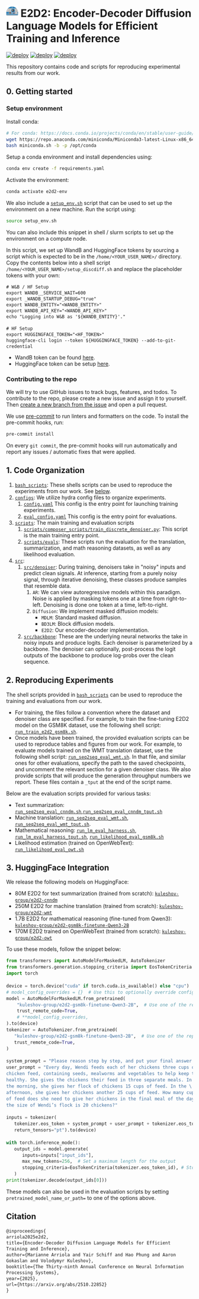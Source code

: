 # ![icon](assets/icon.png) E2D2: Encoder-Decoder Diffusion Language Models for Efficient Training and Inference

[![deploy](https://img.shields.io/badge/Paper_📃-green)](https://arxiv.org/abs/2510.22852)
[![deploy](https://img.shields.io/badge/Blog_📝%20%20-8A2BE2)](https://m-arriola.com/e2d2)
[![deploy](https://img.shields.io/badge/HuggingFace_🤗%20-E2D2%20-orange)](https://huggingface.co/collections/kuleshov-group/e2d2)


This repository contains code and scripts for reproducing experimental results from our
work.

## 0. Getting started

### Setup environment

Install conda:
```bash
# For conda: https://docs.conda.io/projects/conda/en/stable/user-guide/install/linux.html
wget https://repo.anaconda.com/miniconda/Miniconda3-latest-Linux-x86_64.sh -O miniconda.sh && \
bash miniconda.sh -b -p /opt/conda
```

Setup a conda environment and install dependencies using:

```bash
conda env create -f requirements.yaml
```

Activate the environment:

```bash
conda activate e2d2-env
```

We also include a [`setup_env.sh`](./setup_env.sh) script that can be used to set up the
environment on a new machine.
Run the script using:
```bash
source setup_env.sh
```

You can also include this snippet in shell / slurm scripts to set up the environment on
a compute node.

In this script, we set up WandB and HuggingFace tokens by sourcing a script which is
expected to be in the `/home/<YOUR_USER_NAME>/` directory.
Copy the contents below into a shell script `/home/<YOUR_USER_NAME>/setup_discdiff.sh`
and replace the placeholder tokens with your own:
```shell
# W&B / HF Setup
export WANDB__SERVICE_WAIT=600
export _WANDB_STARTUP_DEBUG="true"
export WANDB_ENTITY="<WANDB_ENTITY>"
export WANDB_API_KEY="<WANDB_API_KEY>"
echo "Logging into W&B as '${WANDB_ENTITY}'."

# HF Setup
export HUGGINGFACE_TOKEN="<HF_TOKEN>"
huggingface-cli login --token ${HUGGINGFACE_TOKEN} --add-to-git-credential
```
- WandB token can be found [here](https://wandb.ai/authorize).
- HuggingFace token can be setup [here](https://huggingface.co/settings/tokens).

### Contributing to the repo
We will try to use GitHub issues to track bugs, features, and todos.
To contribute to the repo, please create a new issue and assign it to yourself.
Then [create a new branch from the issue](https://docs.github.com/en/issues/tracking-your-work-with-issues/using-issues/creating-a-branch-for-an-issue)
and open a pull request.


We use [pre-commit](https://pre-commit.com/) to run linters and formatters on the code.
To install the pre-commit hooks, run:

```bash
pre-commit install
```
On every `git commit`,
the pre-commit hooks will run automatically and report any issues / automatic fixes that
were applied.

## 1. Code Organization
1. [`bash_scripts`](bash_scripts): These shells scripts can be used to reproduce the
experiments from our work.
See [below](#2-reproducing-experiments).
2. [`configs`](configs): We utilize hydra config files to organize experiments.
   1. [`config.yaml`](configs/config.yaml) This config is the entry point for launching
   training experiments.
   2. [`eval_config.yaml`](configs/eval_config.yaml) This config is the entry point for
   evaluations.
3. [`scripts`](scripts): The main training and evaluation scripts
   1. [`scripts/composer_scripts/train_discrete_denoiser.py`](scripts/composer_scripts/train_discrete_denoiser.py):
   This script is the main training entry point.
   2. [`scripts/evals`](scripts/eval): These scripts run the evaluation for the
   translation, summarization, and math reasoning datasets, as well as any likelihood
   evaluation.
4. [`src`](src):
   1. [`src/denoiser`](src/denoiser): During training, denoisers take in "noisy" inputs
   and predict clean signals.
   At inference, starting from a purely noisy signal, through iterative denoising, these
   classes produce samples that resemble data.
      1. `AR`: We can view autoregressive models within this paradigm.
      Noise is applied by masking tokens one at a time from right-to-left.
      Denoising is done one token at a time, left-to-right.
      2. `Diffusion`: We implement masked diffusion models:
         - `MDLM`: Standard masked diffusion.
         - `BD3LM`: Block diffusion models.
         - `E2D2`: Our encoder-decoder implementation.
   2. [`src/backbone`](src/backbone): These are the underlying neural networks the take
   in noisy inputs and produce logits.
   Each denoiser is parameterized by a backbone.
   The denoiser can optionally, post-process the logit outputs of the backbone to
   produce log-probs over the clean sequence.


## 2. Reproducing Experiments
The shell scripts provided in [`bash_scripts`](bash_scripts) can be used to reproduce
the training and evaluations from our work.
- For training, the files follow a convention where the dataset and denoiser class are
specified.
For example, to train the fine-tuning E2D2 model on the GSM8K dataset, use the following
shell script: [`run_train_e2d2_gsm8k.sh`](bash_scripts/run_train_e2d2_gsm8k.sh).
- Once models have been trained, the provided evaluation scripts can be used to reproduce
tables and figures from our work.
For example, to evaluate models trained on the WMT translation dataset, use the
following shell script: [`run_seq2seq_eval_wmt.sh`](bash_scripts/run_seq2seq_eval_wmt.sh).
In that file, and similar ones for other evaluations, specify the path to the saved
checkpoints, and uncomment the relevant section for a given denoiser class.
We also provide scripts that will produce the generation throughput numbers we report.
These files contain a `_tput` at the end of the script name.

Below are the evaluation scripts provided for various tasks:
- Text summarization: [`run_seq2seq_eval_cnndm.sh`](bash_scripts/run_seq2seq_eval_cnndm.sh),[`run_seq2seq_eval_cnndm_tput.sh`](bash_scripts/run_seq2seq_eval_cnndm_tput.sh)
- Machine translation: [`run_seq2seq_eval_wmt.sh`](bash_scripts/run_seq2seq_eval_wmt.sh), [`run_seq2seq_eval_wmt_tput.sh`](bash_scripts/run_seq2seq_eval_wmt_tput.sh).
- Mathematical reasoning: [`run_lm_eval_harness.sh`](bash_scripts/run_lm_eval_harness.sh), [`run_lm_eval_harness_tput.sh`](bash_scripts/run_lm_eval_harness_tput.sh), [`run_likelihood_eval_gsm8k.sh`](bash_scripts/run_likelihood_eval_gsm8k.sh)
- Likelihood estimation (trained on OpenWebText): [`run_likelihood_eval_owt.sh`](bash_scripts/run_likelihood_eval_owt.sh)

## 3. HuggingFace Integration
We release the following models on HuggingFace:
- 80M E2D2 for text summarization (trained from scratch):
[`kuleshov-group/e2d2-cnndm`](https://huggingface.co/kuleshov-group/e2d2-cnndm)
- 250M E2D2 for machine translation (trained from scratch):
[`kuleshov-group/e2d2-wmt`](https://huggingface.co/kuleshov-group/e2d2-wmt)
- 1.7B E2D2 for mathematical reasoning (fine-tuned from Qwen3):
[`kuleshov-group/e2d2-gsm8k-finetune-Qwen3-2B`](https://huggingface.co/kuleshov-group/e2d2-gsm8k-finetune-Qwen3-2B)
- 170M E2D2 trained on OpenWebText (trained from scratch):
[`kuleshov-group/e2d2-owt`](https://huggingface.co/kuleshov-group/e2d2-owt)

To use these models, follow the snippet below:
```python
from transformers import AutoModelForMaskedLM, AutoTokenizer
from transformers.generation.stopping_criteria import EosTokenCriteria
import torch

device = torch.device("cuda" if torch.cuda.is_available() else "cpu")
# model_config_overrides = {}  # Use this to optionally override config parameters
model = AutoModelForMaskedLM.from_pretrained(
    "kuleshov-group/e2d2-gsm8k-finetune-Qwen3-2B",  # Use one of the repos from above
    trust_remote_code=True,
    # **model_config_overrides,
).to(device)
tokenizer = AutoTokenizer.from_pretrained(
   "kuleshov-group/e2d2-gsm8k-finetune-Qwen3-2B",  # Use one of the repos from above
   trust_remote_code=True,
)

system_prompt = "Please reason step by step, and put your final answer within $\\boxed{}$."
user_prompt = "Every day, Wendi feeds each of her chickens three cups of mixed \
chicken feed, containing seeds, mealworms and vegetables to help keep them \
healthy. She gives the chickens their feed in three separate meals. In \
the morning, she gives her flock of chickens 15 cups of feed. In the \
afternoon, she gives her chickens another 25 cups of feed. How many cups \
of feed does she need to give her chickens in the final meal of the day if \
the size of Wendi’s flock is 20 chickens?"

inputs = tokenizer(
   tokenizer.eos_token + system_prompt + user_prompt + tokenizer.eos_token + "Answer:",
   return_tensors="pt").to(device)

with torch.inference_mode():
   output_ids = model.generate(
      inputs=inputs["input_ids"],
      max_new_tokens=256,  # Set a maximum length for the output
      stopping_criteria=EosTokenCriteria(tokenizer.eos_token_id), # Stop generation after next EOS
   )
print(tokenizer.decode(output_ids[0]))
```

These models can also be used in the evaluation scripts by setting
`pretrained_model_name_or_path=` to one of the options above.

## Citation
```
@inproceedings{
arriola2025e2d2,
title={Encoder-Decoder Diffusion Language Models for Efficient Training and Inference},
author={Marianne Arriola and Yair Schiff and Hao Phung and Aaron Gokaslan and Volodymyr Kuleshov},
booktitle={The Thirty-ninth Annual Conference on Neural Information Processing Systems},
year={2025},
url={https://arxiv.org/abs/2510.22852}
}
```
